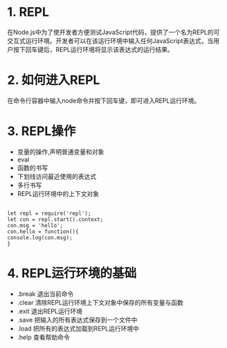 # 1. REPL
在Node.js中为了使开发者方便测试JavaScript代码，提供了一个名为REPL的可交互式运行环境。开发者可以在该运行环境中输入任何JavaScript表达式，当用户按下回车键后，REPL运行环境将显示该表达式的运行结果。
# 2. 如何进入REPL
在命令行容器中输入node命令并按下回车键，即可进入REPL运行环境。

# 3. REPL操作
- 变量的操作,声明普通变量和对象
- eval
- 函数的书写
- 下划线访问最近使用的表达式
- 多行书写
- REPL运行环境中的上下文对象
##
    let repl = require('repl');
    let con = repl.start().context;
    con.msg = 'hello';
    con.hello = function(){
    console.log(con.msg);
    }
# 4. REPL运行环境的基础
- .break 退出当前命令
- .clear 清除REPL运行环境上下文对象中保存的所有变量与函数
- .exit 退出REPL运行环境
- .save 把输入的所有表达式保存到一个文件中
- .load 把所有的表达式加载到REPL运行环境中
- .help 查看帮助命令